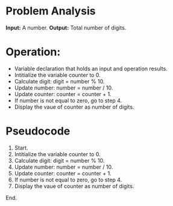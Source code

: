 # Problem Analysis   
**Input:** A number.
**Output:** Total number of digits.

# Operation:   
- Variable declaration that holds an input and operation results.
- Intitialize the variable counter to 0.
- Calculate digit: digit = number % 10.
- Update number: number = number / 10.
- Update counter: counter = counter + 1.
- If number is not equal to zero, go to step 4.
- Display the vaue of counter as number of digits.

  
# Pseudocode   
1. Start.
2. Intitialize the variable counter to 0.
3. Calculate digit: digit = number % 10.
4. Update number: number = number / 10.
5. Update counter: counter = counter + 1.
6. If number is not equal to zero, go to step 4.
7. Display the vaue of counter as number of digits.

End.
 
